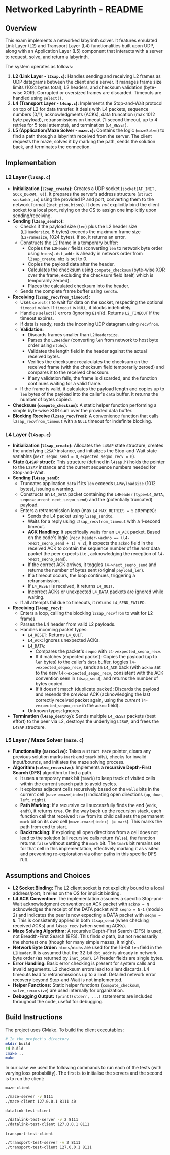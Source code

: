 # Networked Labyrinth - README

## Overview

This exam implements a networked labyrinth solver. It features emulated Link Layer (L2) and Transport Layer (L4) functionalities built upon UDP, along with an Application Layer (L5) component that interacts with a server to request, solve, and return a labyrinth.

The system operates as follows:
1.  **L2 (Link Layer - `l2sap.c`):** Handles sending and receiving L2 frames as UDP datagrams between the client and a server. It manages frame size limits (1024 bytes total), L2 headers, and checksum validation (byte-wise XOR). Corrupted or oversized frames are discarded. Timeouts are handled using `select()`.
2.  **L4 (Transport Layer - `l4sap.c`):** Implements the Stop-and-Wait protocol on top of L2 for data transfer. It deals with L4 packets, sequence numbers (0/1), acknowledgments (ACKs), data truncation (max 1012 byte payload), retransmissions on timeout (1-second timeout, up to 4 retries for 5 total attempts), and termination (`L4_RESET`).
3.  **L5 (Application/Maze Solver - `maze.c`):** Contains the logic (`mazeSolve`) to find a path through a labyrinth received from the server. The client requests the maze, solves it by marking the path, sends the solution back, and terminates the connection.

## Implementation

### L2 Layer (`l2sap.c`)

* **Initialization (`l2sap_create`):** Creates a UDP socket (`socket(AF_INET, SOCK_DGRAM, 0)`). It prepares the server's address structure (`struct sockaddr_in`) using the provided IP and port, converting them to the network format (`inet_pton`, `htons`). It does *not* explicitly bind the client socket to a local port, relying on the OS to assign one implicitly upon sending/receiving.
* **Sending (`l2sap_sendto`):**
    * Checks if the payload size (`len`) plus the L2 header size (`L2Headersize`, 8 bytes) exceeds the maximum frame size (`L2Framesize`, 1024 bytes). If so, it returns an error.
    * Constructs the L2 frame in a temporary buffer:
        * Copies the `L2Header` fields (converting `len` to network byte order using `htons`). `dst_addr` is already in network order from `l2sap_create`. `mbz` is set to 0.
        * Copies the payload data after the header.
        * Calculates the checksum using `compute_checksum` (byte-wise XOR over the frame, excluding the checksum field itself, which is temporarily zeroed).
        * Places the calculated checksum into the header.
    * Sends the complete frame buffer using `sendto`.
* **Receiving (`l2sap_recvfrom_timeout`):**
    * Uses `select()` to wait for data on the socket, respecting the optional `timeout` value. If `timeout` is `NULL`, it blocks indefinitely.
    * Handles `select()` errors (ignoring `EINTR`). Returns `L2_TIMEOUT` if the timeout expires.
    * If data is ready, reads the incoming UDP datagram using `recvfrom`.
    * **Validation:**
        * Discards frames smaller than `L2Headersize`.
        * Parses the `L2Header` (converting `len` from network to host byte order using `ntohs`).
        * Validates the length field in the header against the actual received bytes.
        * Verifies the checksum: recalculates the checksum on the received frame (with the checksum field temporarily zeroed) and compares it to the received checksum.
        * If any validation fails, the frame is discarded, and the function continues waiting for a valid frame.
    * If the frame is valid, it calculates the payload length and copies up to `len` bytes of the payload into the caller's `data` buffer. It returns the number of bytes copied.
* **Checksum (`compute_checksum`):** A static helper function performing a simple byte-wise XOR sum over the provided data buffer.
* **Blocking Receive (`l2sap_recvfrom`):** A convenience function that calls `l2sap_recvfrom_timeout` with a `NULL` timeout for indefinite blocking.

### L4 Layer (`l4sap.c`)

* **Initialization (`l4sap_create`):** Allocates the `L4SAP` state structure, creates the underlying `L2SAP` instance, and initializes the Stop-and-Wait state variables (`next_seqno_send = 0`, `expected_seqno_recv = 0`).
* **State (`L4SAP` struct):** This structure (defined in `l4sap.h`) holds the pointer to the `L2SAP` instance and the current sequence numbers needed for Stop-and-Wait.
* **Sending (`l4sap_send`):**
    * Truncates application `data` if its `len` exceeds `L4Payloadsize` (1012 bytes), issuing a warning.
    * Constructs an `L4_DATA` packet containing the `L4Header` (`type=L4_DATA`, `seqno=current next_seqno_send`) and the (potentially truncated) payload.
    * Enters a retransmission loop (max `L4_MAX_RETRIES = 5` attempts):
        * Sends the L4 packet using `l2sap_sendto`.
        * Waits for a reply using `l2sap_recvfrom_timeout` with a 1-second timeout.
        * **ACK Handling:** It specifically waits for an `L4_ACK` packet. Based on the code's logic (`recv_header->ackno == (l4->next_seqno_send + 1) % 2`), it expects the `ackno` field in the received ACK to contain the sequence number of the *next* data packet the peer expects (i.e., acknowledging the reception of `l4->next_seqno_send`).
        * If the correct ACK arrives, it toggles `l4->next_seqno_send` and returns the number of bytes sent (original `payload_len`).
        * If a timeout occurs, the loop continues, triggering a retransmission.
        * If `L4_RESET` is received, it returns `L4_QUIT`.
        * Incorrect ACKs or unexpected `L4_DATA` packets are ignored while waiting.
    * If all attempts fail due to timeouts, it returns `L4_SEND_FAILED`.
* **Receiving (`l4sap_recv`):**
    * Enters a loop, calling the blocking `l2sap_recvfrom` to wait for L2 frames.
    * Parses the L4 header from valid L2 payloads.
    * Handles incoming packet types:
        * `L4_RESET`: Returns `L4_QUIT`.
        * `L4_ACK`: Ignores unexpected ACKs.
        * `L4_DATA`:
            * Compares the packet's `seqno` with `l4->expected_seqno_recv`.
            * If it matches (expected packet): Copies the payload (up to `len` bytes) to the caller's `data` buffer, toggles `l4->expected_seqno_recv`, sends an `L4_ACK` back (with `ackno` set to the *new* `l4->expected_seqno_recv`, consistent with the ACK convention seen in `l4sap_send`), and returns the number of bytes copied.
            * If it doesn't match (duplicate packet): Discards the payload and resends the *previous* ACK (acknowledging the last correctly received packet again, using the *current* `l4->expected_seqno_recv` in the `ackno` field).
        * Unknown types: Ignores.
* **Termination (`l4sap_destroy`):** Sends multiple `L4_RESET` packets (best effort) to the peer via L2, destroys the underlying `L2SAP`, and frees the `L4SAP` structure.

### L5 Layer / Maze Solver (`maze.c`)

* **Functionality (`mazeSolve`):** Takes a `struct Maze` pointer, clears any previous solution marks (`mark` and `tmark` bits), checks for invalid input/bounds, and initiates the maze solving process.
* **Algorithm (`solve_recursive`):** Implements a **recursive Depth-First Search (DFS)** algorithm to find a path.
    * It uses a temporary mark bit (`tmark`) to keep track of visited cells within the current search path to avoid cycles.
    * It explores adjacent cells recursively based on the `walls` bits in the current cell (`maze->maze[index]`) indicating open directions (`up`, `down`, `left`, `right`).
    * **Path Marking:** If a recursive call successfully finds the end (`endX`, `endY`), it returns `true`. On the way back up the recursion stack, each function call that received `true` from its child call sets the permanent `mark` bit on its *own* cell (`maze->maze[index] |= mark`). This marks the path from end to start.
    * **Backtracking:** If exploring all open directions from a cell does not lead to the solution (all recursive calls return `false`), the function returns `false` without setting the `mark` bit. The `tmark` bit remains set for that cell in this implementation, effectively marking it as visited and preventing re-exploration via other paths in this specific DFS run.

## Assumptions and Choices

* **L2 Socket Binding:** The L2 client socket is not explicitly bound to a local address/port; it relies on the OS for implicit binding.
* **L4 ACK Convention:** The implementation assumes a specific Stop-and-Wait acknowledgment convention: an ACK packet with `ackno = N` acknowledges the receipt of the DATA packet with `seqno = N-1` (modulo 2) and indicates the peer is now expecting a DATA packet with `seqno = N`. This is consistently applied in both `l4sap_send` (when checking received ACKs) and `l4sap_recv` (when sending ACKs).
* **Maze Solving Algorithm:** A recursive Depth-First Search (DFS) is used, not Breadth-First Search (BFS). This finds *a* path, but not necessarily the shortest one (though for many simple mazes, it might).
* **Network Byte Order:** `htons`/`ntohs` are used for the 16-bit `len` field in the `L2Header`. It is assumed that the 32-bit `dst_addr` is already in network byte order (as returned by `inet_pton`). L4 header fields are single bytes.
* **Error Handling:** Basic error checking is present for system calls and invalid arguments. L2 checksum errors lead to silent discards. L4 timeouts lead to retransmissions up to a limit. Detailed network error recovery beyond Stop-and-Wait is not implemented.
* **Helper Functions:** Static helper functions (`compute_checksum`, `solve_recursive`) are used internally for organization.
* **Debugging Output:** `fprintf(stderr, ...)` statements are included throughout the code, useful for debugging.

## Build Instructions

The project uses CMake. To build the client executables:

```bash
# In the project's directory
mkdir build
cd build
cmake ..
make
```

In our case we used the following commands to run each of the tests (with varying loss probability). The first is to initialise the servers and the second is to run the client:

`maze-client`

```bash
./maze-server -v 8111
./maze-client 127.0.0.1 8111 40
```

`datalink-test-client`

```bash
./datalink-test-server -v 2 8111
./datalink-test-client 127.0.0.1 8111
```

`transport-test-client`

```bash
./transport-test-server -v 2 8111
./transport-test-client 127.0.0.1 8111
```
